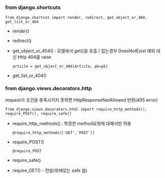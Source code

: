 ### from django.shortcuts

```
from django.shortcut import render, redirect, get_object_or_404, get_list_or_404
```

* render()

* redirect()

* get_object_or_404() : 모델에서 get()을 호출 / 없는경우 DoesNotExist 예외 대신 Http 404를 raise

  ```
  article = get_object_or_404(Article, pk=pk)
  ```

* get_list_or_404()

### from django.views.decorators.http

request가 조건을 충족시키지 못하면 HttpResponseNotAllowed 반환(405 error)

```
from django.views.decorators.html import require_http_methods(), require_POST(), require_safe()
```

* require_http_methods() : 특정한 method요청에 대해서만 허용

  ```
  @require_http_methods(['GET','POST'])
  ```

* require_POST()

  ```
  @require_POST
  ```

* require_safe()

* require_GET() - 안씀(위에있는 safe 씀)
